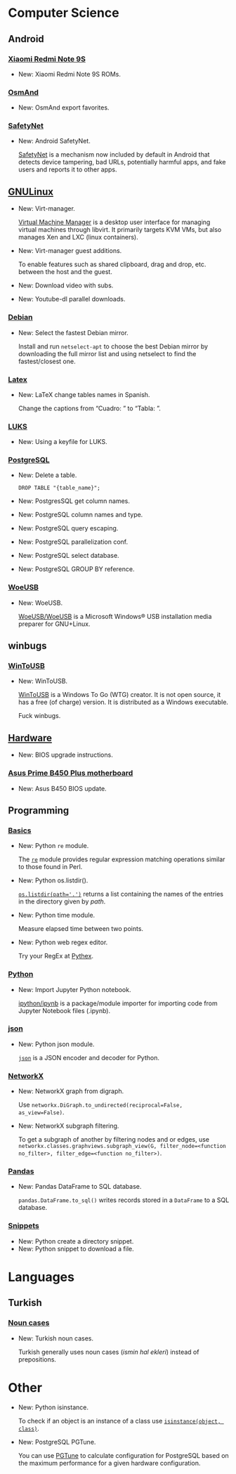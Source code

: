 # Computer Science

## Android

### [Xiaomi Redmi Note 9S](curtana.md)

* New: Xiaomi Redmi Note 9S ROMs.

### [OsmAnd](osmand.md)

* New: OsmAnd export favorites.

### [SafetyNet](safetynet.md)

* New: Android SafetyNet.

    [SafetyNet](https://developer.android.com/training/safetynet) is a mechanism
    now included by default in Android that detects device tampering, bad URLs,
    potentially harmful apps, and fake users and reports it to other apps.
    

## [GNULinux](virt-manager.md)

* New: Virt-manager.

    [Virtual Machine Manager](https://virt-manager.org/) is a desktop user
    interface for managing virtual machines through libvirt. It primarily targets
    KVM VMs, but also manages Xen and LXC (linux containers).

* New: Virt-manager guest additions.

    To enable features such as shared clipboard, drag and drop, etc. between the
    host and the guest.
    

* New: Download video with subs.
* New: Youtube-dl parallel downloads.

### [Debian](debian.md)

* New: Select the fastest Debian mirror.

    Install and run `netselect-apt` to choose the best Debian mirror by downloading
    the full mirror list and using netselect to find the fastest/closest one.
    

### [Latex](latex.md)

* New: LaTeX change tables names in Spanish.

    Change the captions from “Cuadro: ” to “Tabla: ”.
    

### [LUKS](luks.md)

* New: Using a keyfile for LUKS.

### [PostgreSQL](postgresql.md)

* New: Delete a table.

    ```psql
    DROP TABLE "{table_name}";
    ```
    

* New: PostgresSQL get column names.
* New: PostgreSQL column names and type.
* New: PostgreSQL query escaping.
* New: PostgreSQL parallelization conf.
* New: PostgreSQL select database.
* New: PostgreSQL GROUP BY reference.

### [WoeUSB](woeusb.md)

* New: WoeUSB.

    [WoeUSB/WoeUSB](https://github.com/WoeUSB/WoeUSB) is a Microsoft Windows® USB
    installation media preparer for GNU+Linux.
    

## winbugs

### [WinToUSB](wintousb.md)

* New: WinToUSB.

    [WinToUSB](https://www.easyuefi.com/wintousb/) is a Windows To Go (WTG) creator.
    It is not open source, it has a free (of charge) version. It is distributed as
    a Windows executable.
    
    Fuck winbugs.
    

## [Hardware](t14_amd_gen1.md)

* New: BIOS upgrade instructions.

### [Asus Prime B450 Plus motherboard](asus_prime_b450_plus.md)

* New: Asus B450 BIOS update.

## Programming

### [Basics](basics.md)

* New: Python `re` module.

    The [`re`](https://docs.python.org/3/library/re.html) module provides regular
    expression matching operations similar to those found in Perl.
    

* New: Python os.listdir().

    [`os.listdir(path='.')`](https://docs.python.org/3/library/os.html#os.listdir)
    returns a list containing the names of the entries in
    the directory given by *path*.
    

* New: Python time module.

    Measure elapsed time between two points.
    

* New: Python web regex editor.

    Try your RegEx at [Pythex](https://pythex.org/).
    

### [Python](jupyter.md)

* New: Import Jupyter Python notebook.

    [ipython/ipynb](https://github.com/ipython/ipynb) is a package/module importer
    for importing code from Jupyter Notebook files (.ipynb).
    

### [json](json.md)

* New: Python json module.

    [`json`](https://docs.python.org/3/library/json.html?highlight=json#module-json)
    is a JSON encoder and decoder for Python.
    

### [NetworkX](networkx.md)

* New: NetworkX graph from digraph.

    Use `networkx.DiGraph.to_undirected(reciprocal=False, as_view=False)`.
    

* New: NetworkX subgraph filtering.

    To get a subgraph of another by filtering nodes and or edges, use
    `networkx.classes.graphviews.subgraph_view(G, filter_node=<function no_filter>, filter_edge=<function no_filter>)`.
    

### [Pandas](pandas.md)

* New: Pandas DataFrame to SQL database.

    `pandas.DataFrame.to_sql()` writes records stored in a `DataFrame` to a SQL
    database.
    

### [Snippets](snippets.md)

* New: Python create a directory snippet.
* New: Python snippet to download a file.

# Languages

## Turkish

### [Noun cases](noun_cases.md)

* New: Turkish noun cases.

    Turkish generally uses noun cases (*ismin hal ekleri*) instead of prepositions.
    

# Other

* New: Python isinstance.

    To check if an object is an instance of a class use
    [`isinstance(object, class)`](https://docs.python.org/2/library/functions.html#isinstance).
    

* New: PostgreSQL PGTune.

    You can use [PGTune](https://pgtune.leopard.in.ua/#/) to calculate
    configuration for PostgreSQL based on the maximum performance for a given
    hardware configuration.